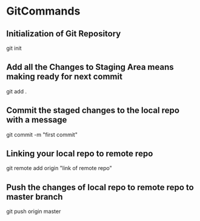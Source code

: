 # GitCommands

## Initialization of Git Repository

git init

## Add all the Changes to Staging Area means making ready for next commit

git add .

## Commit the staged changes to the local repo with a message

git commit -m "first commit"

## Linking your local repo to remote repo

git remote add origin "link of remote repo"

## Push the changes of local repo to remote repo to master branch

git push origin master